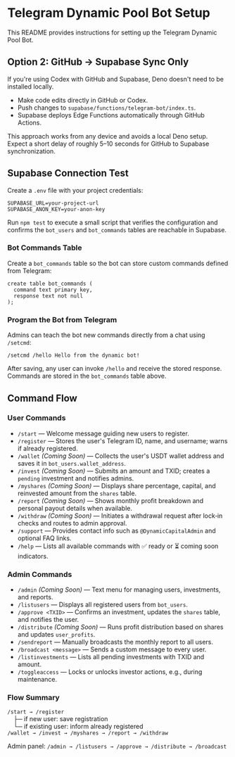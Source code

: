 # Telegram Dynamic Pool Bot Setup

This README provides instructions for setting up the Telegram Dynamic Pool Bot.

## Option 2: GitHub → Supabase Sync Only

If you're using Codex with GitHub and Supabase, Deno doesn't need to be installed locally.

- Make code edits directly in GitHub or Codex.
- Push changes to `supabase/functions/telegram-bot/index.ts`.
- Supabase deploys Edge Functions automatically through GitHub Actions.

This approach works from any device and avoids a local Deno setup. Expect a short delay of roughly 5–10 seconds for GitHub to Supabase synchronization.

## Supabase Connection Test

Create a `.env` file with your project credentials:

```
SUPABASE_URL=your-project-url
SUPABASE_ANON_KEY=your-anon-key
```

Run `npm test` to execute a small script that verifies the configuration and confirms the `bot_users` and `bot_commands` tables are reachable in Supabase.

### Bot Commands Table

Create a `bot_commands` table so the bot can store custom commands defined from Telegram:

```
create table bot_commands (
  command text primary key,
  response text not null
);
```

### Program the Bot from Telegram

Admins can teach the bot new commands directly from a chat using `/setcmd`:

```
/setcmd /hello Hello from the dynamic bot!
```

After saving, any user can invoke `/hello` and receive the stored response. Commands are stored in the `bot_commands` table above.

## Command Flow

### User Commands
- `/start` — Welcome message guiding new users to register.
- `/register` — Stores the user's Telegram ID, name, and username; warns if already registered.
- `/wallet` *(Coming Soon)* — Collects the user's USDT wallet address and saves it in `bot_users.wallet_address`.
- `/invest` *(Coming Soon)* — Submits an amount and TXID; creates a `pending` investment and notifies admins.
- `/myshares` *(Coming Soon)* — Displays share percentage, capital, and reinvested amount from the `shares` table.
- `/report` *(Coming Soon)* — Shows monthly profit breakdown and personal payout details when available.
- `/withdraw` *(Coming Soon)* — Initiates a withdrawal request after lock‑in checks and routes to admin approval.
- `/support` — Provides contact info such as `@DynamicCapitalAdmin` and optional FAQ links.
- `/help` — Lists all available commands with ✅ ready or ⏳ coming soon indicators.

### Admin Commands
- `/admin` *(Coming Soon)* — Text menu for managing users, investments, and reports.
- `/listusers` — Displays all registered users from `bot_users`.
- `/approve <TXID>` — Confirms an investment, updates the `shares` table, and notifies the user.
- `/distribute` *(Coming Soon)* — Runs profit distribution based on shares and updates `user_profits`.
- `/sendreport` — Manually broadcasts the monthly report to all users.
- `/broadcast <message>` — Sends a custom message to every user.
- `/listinvestments` — Lists all pending investments with TXID and amount.
- `/toggleaccess` — Locks or unlocks investor actions, e.g., during maintenance.

### Flow Summary
`/start → /register`  
 ├─ if new user: save registration  
 └─ if existing user: inform already registered  
`/wallet → /invest → /myshares → /report → /withdraw`  
  
Admin panel: `/admin → /listusers → /approve → /distribute → /broadcast`


